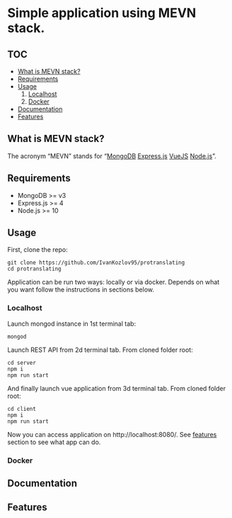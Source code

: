 # Simple application using MEVN stack.

## TOC

* [What is MEVN stack?](#what-is-mevn-stack)
* [Requirements](#requirements)
* [Usage](#usage)
	1. [Localhost](#localhost)
	2. [Docker](#docker)
* [Documentation](#documentation)
* [Features](#features)

## What is MEVN stack?
The acronym “MEVN” stands for “[MongoDB][1] [Express.js][2] [VueJS][3] [Node.js][4]”.

## Requirements
* MongoDB >= v3
* Express.js >= 4
* Node.js >= 10

## Usage

First, clone the repo:

    git clone https://github.com/IvanKozlov95/protranslating
    cd protranslating

Application can be run two ways: locally or via docker. Depends on what you want 
follow the instructions in sections below.

  ### Localhost

  Launch mongod instance in 1st terminal tab:

    mongod

  Launch REST API from 2d terminal tab. From cloned folder root:

    cd server
    npm i
    npm run start

  And finally launch vue application from 3d terminal tab. From cloned folder root:

    cd client
    npm i
    npm run start
  
  Now you can access application on http://localhost:8080/. See [features](#features)
  section to see what app can do.

  ### Docker

## Documentation

## Features


[1]: https://www.mongodb.com/ "MongoDB"
[2]: https://expressjs.com/ "ExpressJs"
[3]: https://vuejs.org/ "VueJS"
[4]: https://nodejs.org/en/ "Node.js"
[GNL]: https://github.com/IvanKozlov95/get_next_line
[printf]: https://github.com/IvanKozlov95/ft_printf
[mock]: https://www.youtube.com/watch?v=dQw4w9WgXcQ